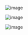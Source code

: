 ![image](https://user-images.githubusercontent.com/98131730/236651381-2079500f-d4e6-4a6e-9eda-93d2654cb3e3.png)


![image](https://user-images.githubusercontent.com/98131730/236651376-b9cd930f-e11b-4517-916f-a64f7b5103c5.png)

![image](https://user-images.githubusercontent.com/98131730/236651369-38fb1a99-1afa-476d-8fab-4d878fc677f0.png)
